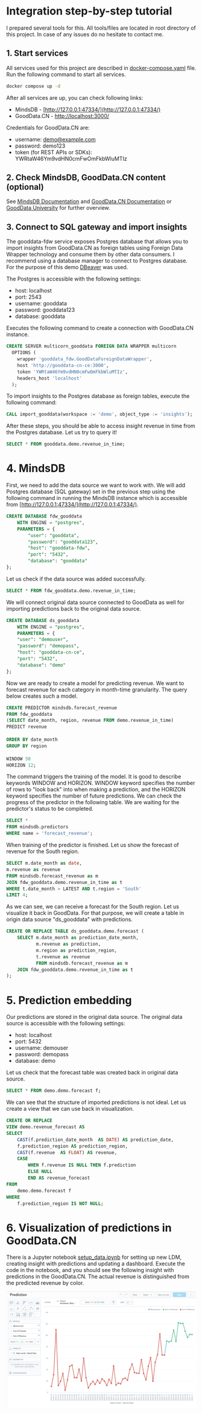 # Integration step-by-step tutorial

I prepared several tools for this. All tools/files are located in root directory of this project. In case of any issues do no hesitate to contact me.

## 1. Start services

All services used for this project are described in [docker-compose.yaml](docker-compose.yaml) file.
Run the following command to start all services.

```bash
docker compose up -d
```

After all services are up, you can check following links:
* MindsDB - [http://127.0.0.1:47334/](http://127.0.0.1:47334/)
* GoodData.CN - [http://localhost:3000/](http://localhost:3000/)

Credentials for GoodData.CN are:
* username: demo@example.com
* password: demo123
* token (for REST APIs or SDKs): YWRtaW46Ym9vdHN0cmFwOmFkbWluMTIz

## 2. Check MindsDB, GoodData.CN content (optional)

See [MindsDB Documentation](https://docs.mindsdb.com/) and [GoodData.CN Documentation](https://www.gooddata.com/developers/cloud-native/doc/) or [GoodData University](https://university.gooddata.com/page/gooddatacn) for further overview.

## 3. Connect to SQL gateway and import insights

The gooddata-fdw service exposes Postgres database that allows you to import insights from GoodData.CN as foreign tables using Foreign Data Wrapper technology and consume them by other data consumers.
I recommend using a database manager to connect to Postgres database. For the purpose of this demo [DBeaver](https://dbeaver.io/) was used.

The Postgres is accessible with the following settings:
* host: localhost
* port: 2543
* username: gooddata
* password: gooddata123
* database: gooddata

Executes the following command to create a connection with GoodData.CN instance.

```sql
CREATE SERVER multicorn_gooddata FOREIGN DATA WRAPPER multicorn
  OPTIONS (
    wrapper 'gooddata_fdw.GoodDataForeignDataWrapper',
    host 'http://gooddata-cn-ce:3000',
    token 'YWRtaW46Ym9vdHN0cmFwOmFkbWluMTIz',
    headers_host 'localhost'
  );
```
To import insights to the Postgres database as foreign tables, execute the following command:
```sql
CALL import_gooddata(workspace := 'demo', object_type := 'insights');
```
After these steps, you should be able to access insight revenue in time from the Postgres database.
Let us try to query it!
```sql
SELECT * FROM gooddata.demo.revenue_in_time;
```

# 4. MindsDB

First, we need to add the data source we want to work with. 
We will add Postgres database (SQL gateway) set in the previous step using the following command in running the MindsDB instance which is accessible from [http://127.0.0.1:47334/](http://127.0.0.1:47334/).

```sql
CREATE DATABASE fdw_gooddata
    WITH ENGINE = "postgres",
    PARAMETERS = {
        "user": "gooddata",
        "password": "gooddata123",
        "host": "gooddata-fdw", 
        "port": "5432",
        "database": "gooddata"
};
```
Let us check if the data source was added successfully.

```sql
SELECT * FROM fdw_gooddata.demo.revenue_in_time;
```

We will connect original data source connected to GoodData as well for importing predictions back to the original data source.

```sql
CREATE DATABASE ds_gooddata
    WITH ENGINE = "postgres",
    PARAMETERS = {
    "user": "demouser",
    "password": "demopass",
    "host": "gooddata-cn-ce",
    "port": "5432",
    "database": "demo"
};
```

Now we are ready to create a model for predicting revenue. We want to forecast revenue for each category in month-time granularity. The query below creates such a model.

```sql
CREATE PREDICTOR mindsdb.forecast_revenue
FROM fdw_gooddata
(SELECT date_month, region, revenue FROM demo.revenue_in_time)
PREDICT revenue

ORDER BY date_month
GROUP BY region

WINDOW 50
HORIZON 12;
```

The command triggers the training of the model. It is good to describe keywords WINDOW and HORIZON. WINDOW keyword specifies the number of rows to "look back" into when making a prediction, and the HORIZON keyword specifies the number of future predictions.
We can check the progress of the predictor in the following table. We are waiting for the predictor's status to be completed.

```sql
SELECT *
FROM mindsdb.predictors
WHERE name = 'forecast_revenue';
```

When training of the predictor is finished. Let us show the forecast of revenue for the South region.

```sql
SELECT m.date_month as date,
m.revenue as revenue
FROM mindsdb.forecast_revenue as m
JOIN fdw_gooddata.demo.revenue_in_time as t
WHERE t.date_month > LATEST AND t.region = 'South'
LIMIT 4;
```

As we can see, we can receive a forecast for the South region. Let us visualize it back in GoodData. For that purpose, we will create a table in origin data source "ds_gooddata" with predictions.

```sql
CREATE OR REPLACE TABLE ds_gooddata.demo.forecast (
    SELECT m.date_month as prediction_date_month, 
           m.revenue as prediction, 
           m.region as prediction_region, 
           t.revenue as revenue 
           FROM mindsdb.forecast_revenue as m 
    JOIN fdw_gooddata.demo.revenue_in_time as t
);
```

# 5. Prediction embedding

Our predictions are stored in the original data source. The original data source is accessible with the following settings:
* host: localhost
* port: 5432
* username: demouser
* password: demopass
* database: demo

Let us check that the forecast table was created back in original data source.

```sql
SELECT * FROM demo.demo.forecast f;
```

We can see that the structure of imported predictions is not ideal. 
Let us create a view that we can use back in visualization.

```sql
CREATE OR REPLACE 
VIEW demo.revenue_forecast AS
SELECT
    CAST(f.prediction_date_month  AS DATE) AS prediction_date,
    f.prediction_region AS prediction_region,
    CAST(f.revenue  AS FLOAT) AS revenue,
    CASE
        WHEN f.revenue IS NULL THEN f.prediction
        ELSE NULL
        END AS revenue_forecast
FROM
    demo.demo.forecast f
WHERE
    f.prediction_region IS NOT NULL;
```

# 6. Visualization of predictions in GoodData.CN

There is a Jupyter notebook [setup_data.ipynb](setup_data.ipynb) for setting up new LDM, creating insight with predictions and updating a dashboard.
Execute the code in the notebook, and you should see the following insight with predictions in the GoodData.CN. 
The actual revenue is distinguished from the predicted revenue by color.


![Visualization of past and predicted revenue](content/images/prediction_insight.png)
